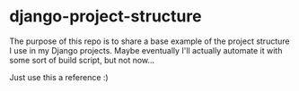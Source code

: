 # django-project-structure

The purpose of this repo is to share a base example of the project structure I use in my Django projects. Maybe eventually I'll actually automate it with some sort of build script, but not now...

Just use this a reference :)
